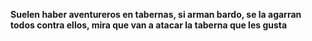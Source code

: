 **Suelen haber aventureros en tabernas, si arman bardo, se la agarran todos contra ellos, mira que van a atacar la taberna que les gusta**